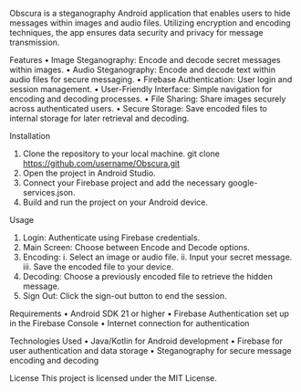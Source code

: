 Obscura is a steganography Android application that enables users to hide messages within images and audio files. Utilizing encryption and encoding techniques, the app ensures data security and privacy for message transmission.

Features
  •	Image Steganography: Encode and decode secret messages within images.
  •	Audio Steganography: Encode and decode text within audio files for secure messaging.
  •	Firebase Authentication: User login and session management.
  •	User-Friendly Interface: Simple navigation for encoding and decoding processes.
  •	File Sharing: Share images securely across authenticated users.
  •	Secure Storage: Save encoded files to internal storage for later retrieval and decoding.

Installation
  1.	Clone the repository to your local machine.
  git clone https://github.com/username/Obscura.git
  1.	Open the project in Android Studio.
  2.	Connect your Firebase project and add the necessary google-services.json.
  3.	Build and run the project on your Android device.
   
Usage
  1.	Login: Authenticate using Firebase credentials.
  2.	Main Screen: Choose between Encode and Decode options.
  3.	Encoding:
    i.	Select an image or audio file.
    ii.	Input your secret message.
    iii.	Save the encoded file to your device.
  4.	Decoding: Choose a previously encoded file to retrieve the hidden message.
  5.	Sign Out: Click the sign-out button to end the session.

Requirements
  •	Android SDK 21 or higher
  •	Firebase Authentication set up in the Firebase Console
  •	Internet connection for authentication

Technologies Used
  •	Java/Kotlin for Android development
  •	Firebase for user authentication and data storage
  •	Steganography for secure message encoding and decoding

License
This project is licensed under the MIT License.

